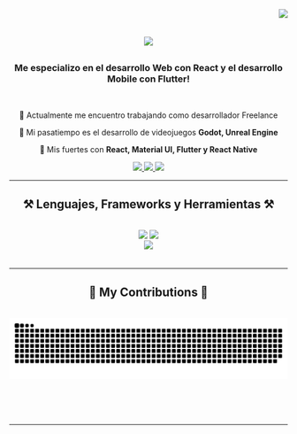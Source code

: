 <img align="right" src="https://visitor-badge.laobi.icu/badge?page_id=salesp07.salesp07" />

<h1 align="center">
    <img src="https://readme-typing-svg.herokuapp.com/?font=Righteous&size=35&center=true&vCenter=true&width=500&height=70&duration=4000&lines=Hola+Soy Santiago!+👋;+Apacionado del desarrollo de software!;" />
</h1>

<h3 align="center">Me especializo en el desarrollo Web con React y el desarrollo Mobile con Flutter!</h3>

<br/>

<div align="center">
 
 🔭 Actualmente me encuentro trabajando como desarrollador Freelance
 
 🌱 Mi pasatiempo es el desarrollo de videojuegos **Godot, Unreal Engine**

💬 Mis fuertes con **React, Material UI, Flutter y React Native**

 </div>
 
<div align="center"> 
  <a href="mailto:santiagoquiroz.dev@gmail.com">
    <img src="https://img.shields.io/badge/Gmail-333333?style=for-the-badge&logo=gmail&logoColor=red" />
  </a>
  <a href="https://www.linkedin.com/in/santiago-quiroz-dev" target="_blank">
    <img src="https://img.shields.io/badge/LinkedIn-0077B5?style=for-the-badge&logo=linkedin&logoColor=white" target="_blank" />
  </a>
  <a href="https://github.com/SantiagoEmilianoQuiroz" target="_blank">
     <img src="https://img.shields.io/badge/Portfolio-FF5722?style=for-the-badge&logo=todoist&logoColor=white" target="_blank" /> <!-- sqlite, safari, google-chrome are other good icon options -->
  </a>
</div>

 <hr/>
 
<h2 align="center">⚒️ Lenguajes, Frameworks y Herramientas ⚒️</h2>
<br/>
<div align="center">
    <img src="https://skillicons.dev/icons?i=github,git,javascript,typescript,react,next,mui,tailwind,dart,flutter" />
    <img src="https://skillicons.dev/icons?i=docker,nodejs,nestjs,express,firebase,mongodb,mysql,aws" /><br>
    <img src="https://skillicons.dev/icons?i=blender,cpp,godot,unreal" /><br>
</div>

<br/>
<hr/>

<div align="center">
  <h2>🐍 My Contributions 🐍</h2>
  <br>
  <img alt="snake eating my contributions" src="https://raw.githubusercontent.com/salesp07/salesp07/output/github-contribution-grid-snake.svg" />
  
  <br/><br/><br/>
</div>

<hr/>

<br/>


<br/>
